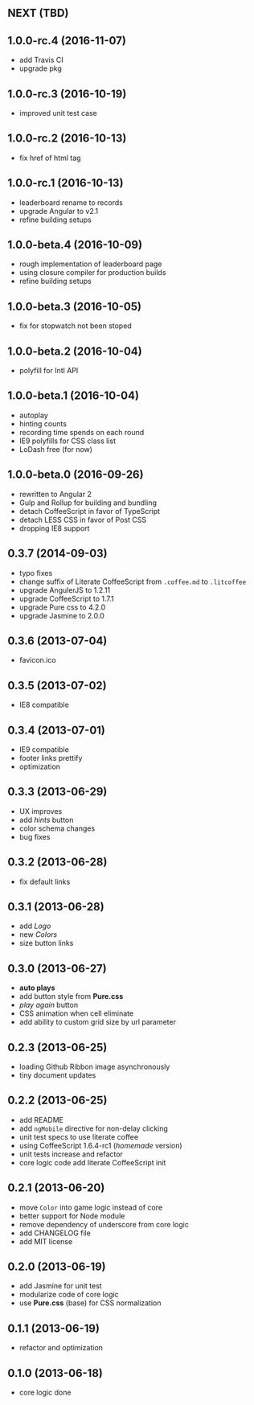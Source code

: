 ## NEXT (TBD)


## 1.0.0-rc.4 (2016-11-07)

- add Travis CI
- upgrade pkg


## 1.0.0-rc.3 (2016-10-19)

- improved unit test case


## 1.0.0-rc.2 (2016-10-13)

- fix href of html <base> tag


## 1.0.0-rc.1 (2016-10-13)

- leaderboard rename to records
- upgrade Angular to v2.1
- refine building setups


## 1.0.0-beta.4 (2016-10-09)

- rough implementation of leaderboard page
- using closure compiler for production builds
- refine building setups


## 1.0.0-beta.3 (2016-10-05)

- fix for stopwatch not been stoped


## 1.0.0-beta.2 (2016-10-04)

- polyfill for Intl API


## 1.0.0-beta.1 (2016-10-04)

- autoplay
- hinting counts
- recording time spends on each round
- IE9 polyfills for CSS class list
- LoDash free (for now)


## 1.0.0-beta.0 (2016-09-26)

- rewritten to Angular 2
- Gulp and Rollup for building and bundling
- detach CoffeeScript in favor of TypeScript
- detach LESS CSS in favor of Post CSS
- dropping IE8 support


## 0.3.7 (2014-09-03)

- typo fixes
- change suffix of Literate CoffeeScript from `.coffee.md` to `.litcoffee`
- upgrade AngulerJS to 1.2.11
- upgrade CoffeeScript to 1.7.1
- upgrade Pure css to 4.2.0
- upgrade Jasmine to 2.0.0


## 0.3.6 (2013-07-04)

- favicon.ico


## 0.3.5 (2013-07-02)

- IE8 compatible


## 0.3.4 (2013-07-01)

- IE9 compatible
- footer links prettify
- optimization


## 0.3.3 (2013-06-29)

- UX improves
- add _hints_ button
- color schema changes
- bug fixes


## 0.3.2 (2013-06-28)

- fix default links


## 0.3.1 (2013-06-28)

- add _Logo_
- new _Colors_
- size button links


## 0.3.0 (2013-06-27)

- **auto plays**
- add button style from **Pure.css**
- _play again_ button
- CSS animation when cell eliminate
- add ability to custom grid size by url parameter


## 0.2.3 (2013-06-25)

- loading Github Ribbon image asynchronously
- tiny document updates


## 0.2.2 (2013-06-25)

- add README
- add `ngMobile` directive for non-delay clicking
- unit test specs to use literate coffee
- using CoffeeScript 1.6.4-rc1 (*homemade* version)
- unit tests increase and refactor
- core logic code add literate CoffeeScript init


## 0.2.1 (2013-06-20)

- move `Color` into game logic instead of core
- better support for Node module
- remove dependency of underscore from core logic
- add CHANGELOG file
- add MIT license


## 0.2.0 (2013-06-19)

- add Jasmine for unit test
- modularize code of core logic
- use **Pure.css** (base) for CSS normalization


## 0.1.1 (2013-06-19)

- refactor and optimization


## 0.1.0 (2013-06-18)

- core logic done
